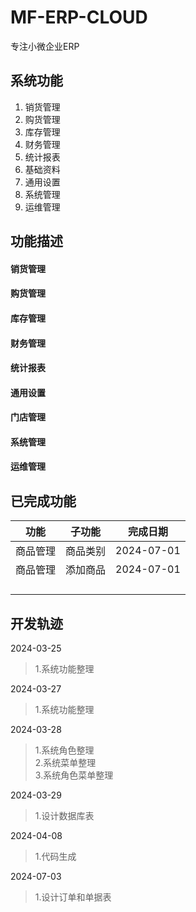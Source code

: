 # MF-ERP-CLOUD

专注小微企业ERP

## 系统功能

1. 销货管理
2. 购货管理
3. 库存管理
4. 财务管理
5. 统计报表
6. 基础资料
7. 通用设置
8. 系统管理
9. 运维管理

## 功能描述

#### 销货管理

#### 购货管理

#### 库存管理

#### 财务管理

#### 统计报表

#### 通用设置

#### 门店管理

#### 系统管理

#### 运维管理

## 已完成功能

| 功能   | 子功能  | 完成日期       |
|------|------|------------|
| 商品管理 | 商品类别 | 2024-07-01 |
| 商品管理 | 添加商品 | 2024-07-01 |
|      |      |            |
|      |      |            |
|      |      |            |
|      |      |            |

## 开发轨迹

2024-03-25
> 1.系统功能整理<br/>

2024-03-27
> 1.系统功能整理<br/>

2024-03-28
> 1.系统角色整理<br/>
> 2.系统菜单整理<br/>
> 3.系统角色菜单整理<br/>

2024-03-29
> 1.设计数据库表

2024-04-08
> 1.代码生成

2024-07-03
> 1.设计订单和单据表

